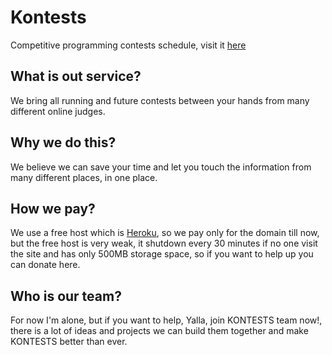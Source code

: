 # Kontests
Competitive programming contests schedule, visit it [here](https://kontests.herokuapp.com)

## What is out service?
We bring all running and future contests between your hands from many different online judges.

## Why we do this?
We believe we can save your time and let you touch the information from many different places, in one place.

## How we pay?
We use a free host which is [Heroku](https://heroku.com), so we pay only for the domain till now, but the free host is very weak, it shutdown every 30 minutes if no one visit the site and has only 500MB storage space, so
if you want to help up you can donate here.

## Who is our team?
For now I'm alone, but if you want to help, Yalla, join KONTESTS team now!, there is a lot of ideas and projects we can build them together and make KONTESTS better than ever.
